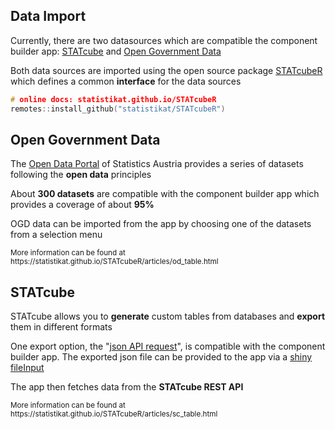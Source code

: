 <!-- .slide: id="import" -->
## Data Import

Currently, there are two datasources which are compatible the component builder <span class='app'>app</span>: [STATcube]() and [Open Government Data]()

Both data sources are imported using the open source package [STATcubeR]() which defines a common **interface** for the data sources

```cpp
# online docs: statistikat.github.io/STATcubeR
remotes::install_github("statistikat/STATcubeR")
```



<!-- .slide: id="ogd" -->
## Open Government Data

The [Open Data Portal]() of Statistics Austria provides a series of datasets following the **open data** principles

About **300 datasets** are compatible with the component builder <span class='app'>app</span> which provides a coverage of about **95%**

OGD data can be imported from the <span class='app'>app</span> by choosing one of the datasets from a selection menu

<small>
  More information can be found at <a>https://statistikat.github.io/STATcubeR/articles/od_table.html</a>
</small>



<!-- .slide: id="statcube" -->
## STATcube

STATcube allows you to **generate** custom tables from databases and **export** them in different formats

One export option, the "[json API request]()", is compatible with the <span class='app'>component builder app</span>. The exported json file can be provided to the app via a [shiny fileInput]()

The app then fetches data from the **STATcube REST API**

<small>
  More information can be found at <a>https://statistikat.github.io/STATcubeR/articles/sc_table.html</a>
</small>

